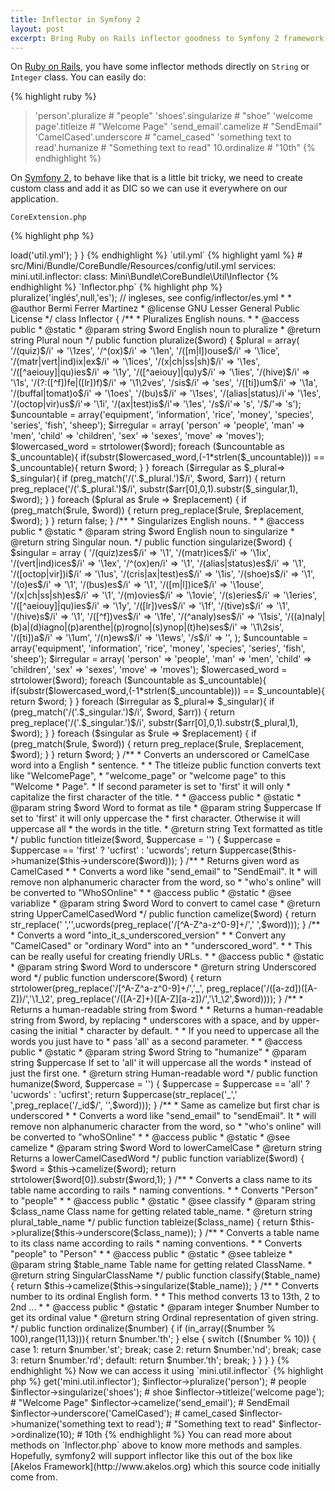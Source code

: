 ```yaml
---
title: Inflector in Symfony 2
layout: post
excerpt: Bring Ruby on Rails inflector goodness to Symfony 2 framework.
---
```


On [Ruby on Rails](http://rubyonrails.org), you have some inflector methods directly on `String` or `Integer` class. You can easily do:

{% highlight ruby %}
> 'person'.pluralize # "people"
> 'shoes'.singularize # "shoe"
> 'welcome page'.titleize # "Welcome Page"
> 'send_email'.camelize # "SendEmail"
> 'CamelCased'.underscore # "camel_cased"
> 'something text to read'.humanize # "Something text to read"
> 10.ordinalize # "10th"
{% endhighlight %}

On [Symfony 2](http://symfony.com), to behave like that is a little bit tricky, we need to create custom class and add it as DIC so we can use it everywhere on our application.

`CoreExtension.php`

{% highlight php %}
<?php

// src/Mini/Bundle/CoreBundle/DependencyInjection/CoreExtension.php

namespace Mini\Bundle\CoreBundle\DependencyInjection;

use Symfony\Component\DependencyInjection\ContainerBuilder;
use Symfony\Component\DependencyInjection\Loader\YamlFileLoader;
use Symfony\Component\HttpKernel\DependencyInjection\Extension;
use Symfony\Component\Config\FileLocator;

class CoreExtension extends Extension
{

  public function load(array $configs, ContainerBuilder $container)
  {
    $loader = new YamlFileLoader($container, new FileLocator(__DIR__ . '/../Resources/config'));
    $loader->load('util.yml');
  }

}
{% endhighlight %}

`util.yml`

{% highlight yaml %}
# src/Mini/Bundle/CoreBundle/Resources/config/util.yml

services:
  mini.util.inflector:
    class: Mini\Bundle\CoreBundle\Util\Inflector
{% endhighlight %}

`Inflector.php`

{% highlight php %}
<?php

// src/Mini/Bundle/CoreBundle/Util/Inflector.php

namespace Mini\Bundle\CoreBundle\Util;

/**
 * This file is part of the Akelos Framework
 * (Copyright) 2004-2010 Bermi Ferrer bermi a t bermilabs com
 * See LICENSE and CREDITS for details
 */

/**
 * Inflector for pluralize and singularize English nouns.
 *
 * This Inflector is a port of Ruby on Rails Inflector.
 *
 * It can be really helpful for developers that want to
 * create frameworks based on naming conventions rather than
 * configurations.
 *
 * You can find the inflector rules in config/inflector.yml
 * To add your own inflector rules, please do so in config/inflector/mydictionary.yml
 *
 * Using it:
 *
 * $this->pluralize('inglés',null,'es'); // ingleses, see config/inflector/es.yml
 *
 * @author Bermi Ferrer Martinez <bermi a.t bermilabs c.om>
 * @license GNU Lesser General Public License <http://www.gnu.org/copyleft/lesser.html>
 */

class Inflector
{

  /**
   * Pluralizes English nouns.
   *
   * @access public
   * @static
   * @param    string    $word    English noun to pluralize
   * @return string Plural noun
   */
  public function pluralize($word)
  {
    $plural = array(
      '/(quiz)$/i' => '\1zes',
      '/^(ox)$/i' => '\1en',
      '/([m|l])ouse$/i' => '\1ice',
      '/(matr|vert|ind)ix|ex$/i' => '\1ices',
      '/(x|ch|ss|sh)$/i' => '\1es',
      '/([^aeiouy]|qu)ies$/i' => '\1y',
      '/([^aeiouy]|qu)y$/i' => '\1ies',
      '/(hive)$/i' => '\1s',
      '/(?:([^f])fe|([lr])f)$/i' => '\1\2ves',
      '/sis$/i' => 'ses',
      '/([ti])um$/i' => '\1a',
      '/(buffal|tomat)o$/i' => '\1oes',
      '/(bu)s$/i' => '\1ses',
      '/(alias|status)/i'=> '\1es',
      '/(octop|vir)us$/i'=> '\1i',
      '/(ax|test)is$/i'=> '\1es',
      '/s$/i'=> 's',
      '/$/'=> 's');

    $uncountable = array('equipment', 'information', 'rice', 'money', 'species', 'series', 'fish', 'sheep');

    $irregular = array(
      'person' => 'people',
      'man' => 'men',
      'child' => 'children',
      'sex' => 'sexes',
      'move' => 'moves');

    $lowercased_word = strtolower($word);

    foreach ($uncountable as $_uncountable){
      if(substr($lowercased_word,(-1*strlen($_uncountable))) == $_uncountable){
        return $word;
      }
    }

    foreach ($irregular as $_plural=> $_singular){
      if (preg_match('/('.$_plural.')$/i', $word, $arr)) {
        return preg_replace('/('.$_plural.')$/i', substr($arr[0],0,1).substr($_singular,1), $word);
      }
    }

    foreach ($plural as $rule => $replacement) {
      if (preg_match($rule, $word)) {
        return preg_replace($rule, $replacement, $word);
      }
    }
    return false;

  }

  /**
   * Singularizes English nouns.
   *
   * @access public
   * @static
   * @param    string    $word    English noun to singularize
   * @return string Singular noun.
   */
  public function singularize($word)
  {
    $singular = array (
      '/(quiz)zes$/i' => '\1',
      '/(matr)ices$/i' => '\1ix',
      '/(vert|ind)ices$/i' => '\1ex',
      '/^(ox)en/i' => '\1',
      '/(alias|status)es$/i' => '\1',
      '/([octop|vir])i$/i' => '\1us',
      '/(cris|ax|test)es$/i' => '\1is',
      '/(shoe)s$/i' => '\1',
      '/(o)es$/i' => '\1',
      '/(bus)es$/i' => '\1',
      '/([m|l])ice$/i' => '\1ouse',
      '/(x|ch|ss|sh)es$/i' => '\1',
      '/(m)ovies$/i' => '\1ovie',
      '/(s)eries$/i' => '\1eries',
      '/([^aeiouy]|qu)ies$/i' => '\1y',
      '/([lr])ves$/i' => '\1f',
      '/(tive)s$/i' => '\1',
      '/(hive)s$/i' => '\1',
      '/([^f])ves$/i' => '\1fe',
      '/(^analy)ses$/i' => '\1sis',
      '/((a)naly|(b)a|(d)iagno|(p)arenthe|(p)rogno|(s)ynop|(t)he)ses$/i' => '\1\2sis',
      '/([ti])a$/i' => '\1um',
      '/(n)ews$/i' => '\1ews',
      '/s$/i' => '',
    );

    $uncountable = array('equipment', 'information', 'rice', 'money', 'species', 'series', 'fish', 'sheep');

    $irregular = array(
      'person' => 'people',
      'man' => 'men',
      'child' => 'children',
      'sex' => 'sexes',
      'move' => 'moves');

    $lowercased_word = strtolower($word);
    foreach ($uncountable as $_uncountable){
      if(substr($lowercased_word,(-1*strlen($_uncountable))) == $_uncountable){
        return $word;
      }
    }

    foreach ($irregular as $_plural=> $_singular){
      if (preg_match('/('.$_singular.')$/i', $word, $arr)) {
        return preg_replace('/('.$_singular.')$/i', substr($arr[0],0,1).substr($_plural,1), $word);
      }
    }

    foreach ($singular as $rule => $replacement) {
      if (preg_match($rule, $word)) {
        return preg_replace($rule, $replacement, $word);
      }
    }

    return $word;
  }

  /**
   * Converts an underscored or CamelCase word into a English
   * sentence.
   *
   * The titleize public function converts text like "WelcomePage",
   * "welcome_page" or  "welcome page" to this "Welcome
   * Page".
   * If second parameter is set to 'first' it will only
   * capitalize the first character of the title.
   *
   * @access public
   * @static
   * @param    string    $word    Word to format as tile
   * @param    string    $uppercase    If set to 'first' it will only uppercase the
   * first character. Otherwise it will uppercase all
   * the words in the title.
   * @return string Text formatted as title
   */
  public function titleize($word, $uppercase = '')
  {
    $uppercase = $uppercase == 'first' ? 'ucfirst' : 'ucwords';
    return $uppercase($this->humanize($this->underscore($word)));
  }

  /**
   * Returns given word as CamelCased
   *
   * Converts a word like "send_email" to "SendEmail". It
   * will remove non alphanumeric character from the word, so
   * "who's online" will be converted to "WhoSOnline"
   *
   * @access public
   * @static
   * @see variablize
   * @param    string    $word    Word to convert to camel case
   * @return string UpperCamelCasedWord
   */
  public function camelize($word)
  {
    return str_replace(' ','',ucwords(preg_replace('/[^A-Z^a-z^0-9]+/',' ',$word)));
  }

  /**
   * Converts a word "into_it_s_underscored_version"
   *
   * Convert any "CamelCased" or "ordinary Word" into an
   * "underscored_word".
   *
   * This can be really useful for creating friendly URLs.
   *
   * @access public
   * @static
   * @param    string    $word    Word to underscore
   * @return string Underscored word
   */
  public function underscore($word)
  {
    return  strtolower(preg_replace('/[^A-Z^a-z^0-9]+/','_',
      preg_replace('/([a-zd])([A-Z])/','\1_\2',
      preg_replace('/([A-Z]+)([A-Z][a-z])/','\1_\2',$word))));
  }

  /**
   * Returns a human-readable string from $word
   *
   * Returns a human-readable string from $word, by replacing
   * underscores with a space, and by upper-casing the initial
   * character by default.
   *
   * If you need to uppercase all the words you just have to
   * pass 'all' as a second parameter.
   *
   * @access public
   * @static
   * @param    string    $word    String to "humanize"
   * @param    string    $uppercase    If set to 'all' it will uppercase all the words
   * instead of just the first one.
   * @return string Human-readable word
   */
  public function humanize($word, $uppercase = '')
  {
    $uppercase = $uppercase == 'all' ? 'ucwords' : 'ucfirst';
    return $uppercase(str_replace('_',' ',preg_replace('/_id$/', '',$word)));
  }

  /**
   * Same as camelize but first char is underscored
   *
   * Converts a word like "send_email" to "sendEmail". It
   * will remove non alphanumeric character from the word, so
   * "who's online" will be converted to "whoSOnline"
   *
   * @access public
   * @static
   * @see camelize
   * @param    string    $word    Word to lowerCamelCase
   * @return string Returns a lowerCamelCasedWord
   */
  public function variablize($word)
  {
    $word = $this->camelize($word);
    return strtolower($word[0]).substr($word,1);
  }

  /**
   * Converts a class name to its table name according to rails
   * naming conventions.
   *
   * Converts "Person" to "people"
   *
   * @access public
   * @static
   * @see classify
   * @param    string    $class_name    Class name for getting related table_name.
   * @return string plural_table_name
   */
  public function tableize($class_name)
  {
    return $this->pluralize($this->underscore($class_name));
  }

  /**
   * Converts a table name to its class name according to rails
   * naming conventions.
   *
   * Converts "people" to "Person"
   *
   * @access public
   * @static
   * @see tableize
   * @param    string    $table_name    Table name for getting related ClassName.
   * @return string SingularClassName
   */
  public function classify($table_name)
  {
    return $this->camelize($this->singularize($table_name));
  }

  /**
   * Converts number to its ordinal English form.
   *
   * This method converts 13 to 13th, 2 to 2nd ...
   *
   * @access public
   * @static
   * @param    integer    $number    Number to get its ordinal value
   * @return string Ordinal representation of given string.
   */
  public function ordinalize($number)
  {
    if (in_array(($number % 100),range(11,13))){
      return $number.'th';
    } else {
      switch (($number % 10)) {
      case 1:
        return $number.'st';
        break;
      case 2:
        return $number.'nd';
        break;
      case 3:
        return $number.'rd';
      default:
        return $number.'th';
        break;
      }
    }
  }

}
{% endhighlight %}

Now we can access it using `mini.util.inflector`

{% highlight php %}
<?php

$inflector = $this->get('mini.util.inflector');
$inflector->pluralize('person'); # people
$inflector->singularize('shoes'); # shoe
$inflector->titleize('welcome page'); # "Welcome Page"
$inflector->camelize('send_email'); # SendEmail
$inflector->underscore('CamelCased'); # camel_cased
$inflector->humanize('something text to read'); # "Something text to read"
$inflector->ordinalize(10); # 10th
{% endhighlight %}

You can read more about methods on `Inflector.php` above to know more methods and samples. Hopefully, symfony2 will support inflector like this out of the box like [Akelos Framework](http://www.akelos.org) which this source code initially come from.

